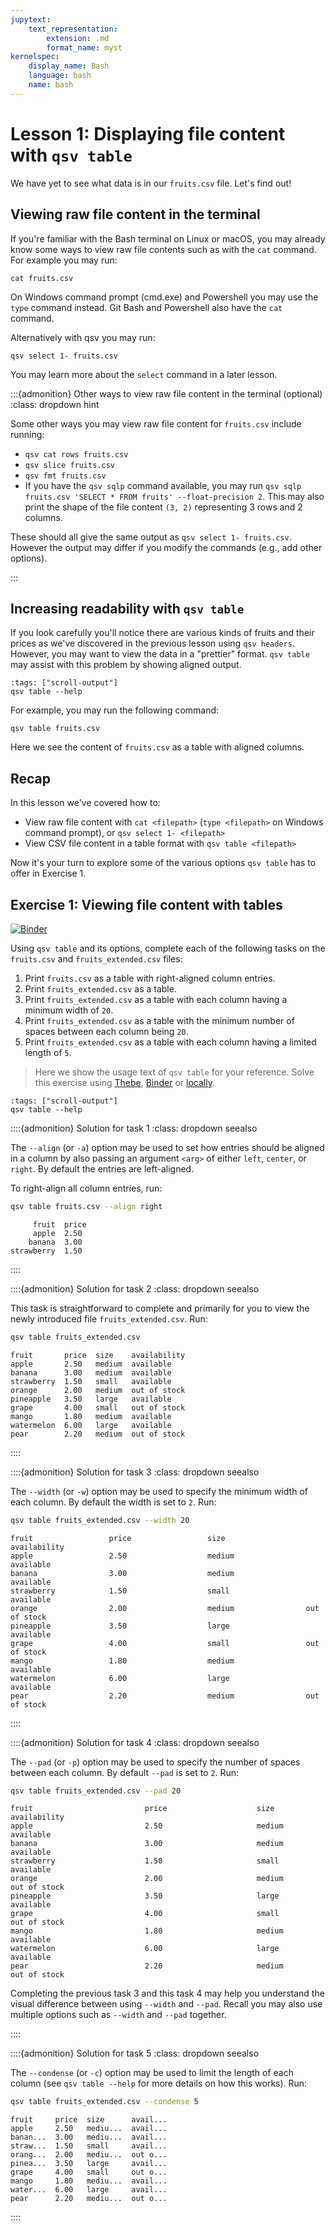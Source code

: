 ```yaml
---
jupytext:
    text_representation:
        extension: .md
        format_name: myst
kernelspec:
    display_name: Bash
    language: bash
    name: bash
---
```


# Lesson 1: Displaying file content with `qsv table`

We have yet to see what data is in our `fruits.csv` file. Let's find out!

## Viewing raw file content in the terminal

If you're familiar with the Bash terminal on Linux or macOS, you may already know some ways to view raw file contents such as with the `cat` command. For example you may run:

```{code-cell}
cat fruits.csv
```

On Windows command prompt (cmd.exe) and Powershell you may use the `type` command instead. Git Bash and Powershell also have the `cat` command.

Alternatively with qsv you may run:

```{code-cell}
qsv select 1- fruits.csv
```

You may learn more about the `select` command in a later lesson.

:::{admonition} Other ways to view raw file content in the terminal (optional)
:class: dropdown hint

Some other ways you may view raw file content for `fruits.csv` include running:

-   `qsv cat rows fruits.csv`
-   `qsv slice fruits.csv`
-   `qsv fmt fruits.csv`
-   If you have the `qsv sqlp` command available, you may run `qsv sqlp fruits.csv 'SELECT * FROM fruits' --float-precision 2`. This may also print the shape of the file content `(3, 2)` representing 3 rows and 2 columns.

These should all give the same output as `qsv select 1- fruits.csv`. However the output may differ if you modify the commands (e.g., add other options).

:::

## Increasing readability with `qsv table`

If you look carefully you'll notice there are various kinds of fruits and their prices as we've discovered in the previous lesson using `qsv headers`. However, you may want to view the data in a "prettier" format. `qsv table` may assist with this problem by showing aligned output.

```{code-cell}
:tags: ["scroll-output"]
qsv table --help
```

For example, you may run the following command:

```{code-cell}
qsv table fruits.csv
```

Here we see the content of `fruits.csv` as a table with aligned columns.

## Recap

In this lesson we've covered how to:

-   View raw file content with `cat <filepath>` (`type <filepath>` on Windows command prompt), or `qsv select 1- <filepath>`
-   View CSV file content in a table format with `qsv table <filepath>`

Now it's your turn to explore some of the various options `qsv table` has to offer in Exercise 1.

## Exercise 1: Viewing file content with tables

[![Binder](https://mybinder.org/badge_logo.svg)](https://mybinder.org/v2/gh/dathere/100.dathere.com/main?labpath=lessons%2F1%2Fexercise.ipynb)

Using `qsv table` and its options, complete each of the following tasks on the `fruits.csv` and `fruits_extended.csv` files:

1. Print `fruits.csv` as a table with right-aligned column entries.
2. Print `fruits_extended.csv` as a table.
3. Print `fruits_extended.csv` as a table with each column having a minimum width of `20`.
4. Print `fruits_extended.csv` as a table with the minimum number of spaces between each column being `20`.
5. Print `fruits_extended.csv` as a table with each column having a limited length of `5`.

> Here we show the usage text of `qsv table` for your reference. Solve this exercise using [Thebe](exercises-setup:thebe), [Binder](exercises-setup:binder) or [locally](exercises-setup:local).

```{code-cell}
:tags: ["scroll-output"]
qsv table --help
```

::::{admonition} Solution for task 1
:class: dropdown seealso

The `--align` (or `-a`) option may be used to set how entries should be aligned in a column by also passing an argument `<arg>` of either `left`, `center`, or `right`. By default the entries are left-aligned.

To right-align all column entries, run:

```bash
qsv table fruits.csv --align right
```

```console
     fruit  price
     apple  2.50
    banana  3.00
strawberry  1.50
```

::::

::::{admonition} Solution for task 2
:class: dropdown seealso

This task is straightforward to complete and primarily for you to view the newly introduced file `fruits_extended.csv`. Run:

```bash
qsv table fruits_extended.csv
```

```console
fruit       price  size    availability
apple       2.50   medium  available
banana      3.00   medium  available
strawberry  1.50   small   available
orange      2.00   medium  out of stock
pineapple   3.50   large   available
grape       4.00   small   out of stock
mango       1.80   medium  available
watermelon  6.00   large   available
pear        2.20   medium  out of stock
```

::::

::::{admonition} Solution for task 3
:class: dropdown seealso

The `--width` (or `-w`) option may be used to specify the minimum width of each column. By default the width is set to `2`. Run:

```bash
qsv table fruits_extended.csv --width 20
```

```console
fruit                 price                 size                  availability
apple                 2.50                  medium                available
banana                3.00                  medium                available
strawberry            1.50                  small                 available
orange                2.00                  medium                out of stock
pineapple             3.50                  large                 available
grape                 4.00                  small                 out of stock
mango                 1.80                  medium                available
watermelon            6.00                  large                 available
pear                  2.20                  medium                out of stock
```

::::

::::{admonition} Solution for task 4
:class: dropdown seealso

The `--pad` (or `-p`) option may be used to specify the number of spaces between each column. By default `--pad` is set to `2`. Run:

```bash
qsv table fruits_extended.csv --pad 20
```

```console
fruit                         price                    size                      availability
apple                         2.50                     medium                    available
banana                        3.00                     medium                    available
strawberry                    1.50                     small                     available
orange                        2.00                     medium                    out of stock
pineapple                     3.50                     large                     available
grape                         4.00                     small                     out of stock
mango                         1.80                     medium                    available
watermelon                    6.00                     large                     available
pear                          2.20                     medium                    out of stock
```

Completing the previous task 3 and this task 4 may help you understand the visual difference between using `--width` and `--pad`. Recall you may also use multiple options such as `--width` and `--pad` together.

::::

::::{admonition} Solution for task 5
:class: dropdown seealso

The `--condense` (or `-c`) option may be used to limit the length of each column (see `qsv table --help` for more details on how this works). Run:

```bash
qsv table fruits_extended.csv --condense 5
```

```console
fruit     price  size      avail...
apple     2.50   mediu...  avail...
banan...  3.00   mediu...  avail...
straw...  1.50   small     avail...
orang...  2.00   mediu...  out o...
pinea...  3.50   large     avail...
grape     4.00   small     out o...
mango     1.80   mediu...  avail...
water...  6.00   large     avail...
pear      2.20   mediu...  out o...
```

::::
